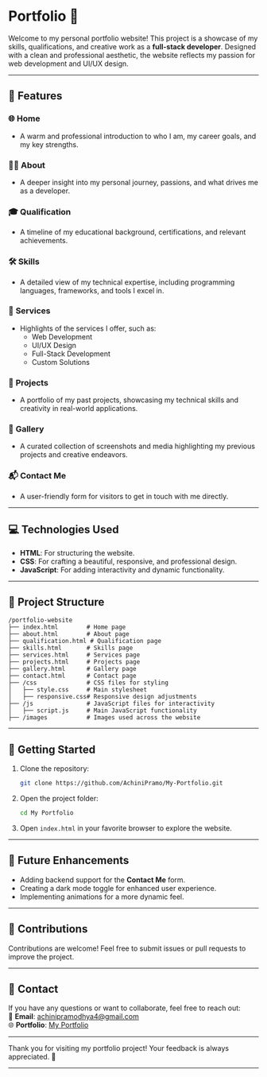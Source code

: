 # Portfolio 🌟  

Welcome to my personal portfolio website! This project is a showcase of my skills, qualifications, and creative work as a **full-stack developer**. Designed with a clean and professional aesthetic, the website reflects my passion for web development and UI/UX design.  

---

## 🚀 **Features**  

### 🌐 **Home**  
- A warm and professional introduction to who I am, my career goals, and my key strengths.  

### 🧑‍💼 **About**  
- A deeper insight into my personal journey, passions, and what drives me as a developer.  

### 🎓 **Qualification**  
- A timeline of my educational background, certifications, and relevant achievements.  

### 🛠 **Skills**  
- A detailed view of my technical expertise, including programming languages, frameworks, and tools I excel in.  

### 💼 **Services**  
- Highlights of the services I offer, such as:  
  - Web Development  
  - UI/UX Design  
  - Full-Stack Development  
  - Custom Solutions  

### 📂 **Projects**  
- A portfolio of my past projects, showcasing my technical skills and creativity in real-world applications.  

### 📸 **Gallery**  
- A curated collection of screenshots and media highlighting my previous projects and creative endeavors.  

### 📬 **Contact Me**  
- A user-friendly form for visitors to get in touch with me directly.

---

## 💻 **Technologies Used**  

- **HTML**: For structuring the website.  
- **CSS**: For crafting a beautiful, responsive, and professional design.  
- **JavaScript**: For adding interactivity and dynamic functionality.

---

## 📂 **Project Structure**  

```
/portfolio-website
├── index.html        # Home page  
├── about.html        # About page  
├── qualification.html # Qualification page  
├── skills.html       # Skills page  
├── services.html     # Services page  
├── projects.html     # Projects page  
├── gallery.html      # Gallery page  
├── contact.html      # Contact page  
├── /css              # CSS files for styling  
│   ├── style.css     # Main stylesheet  
│   ├── responsive.css# Responsive design adjustments  
├── /js               # JavaScript files for interactivity  
│   ├── script.js     # Main JavaScript functionality  
├── /images           # Images used across the website  
```

---

## 🌟 **Getting Started**  

1. Clone the repository:  
   ```bash  
   git clone https://github.com/AchiniPramo/My-Portfolio.git  
   ```  

2. Open the project folder:  
   ```bash  
   cd My Portfolio  
   ```  

3. Open `index.html` in your favorite browser to explore the website.  

---

## 📌 **Future Enhancements**  

- Adding backend support for the **Contact Me** form.  
- Creating a dark mode toggle for enhanced user experience.  
- Implementing animations for a more dynamic feel.  

---

## 🤝 **Contributions**  

Contributions are welcome! Feel free to submit issues or pull requests to improve the project.  

---

## 📧 **Contact**  

If you have any questions or want to collaborate, feel free to reach out:  
📩 **Email**: achinipramodhya4@gmail.com  
🌐 **Portfolio**: [My Portfolio](https://my-portfolio-iota-pied-66.vercel.app/)  

---

Thank you for visiting my portfolio project! Your feedback is always appreciated. 🌟  

---
